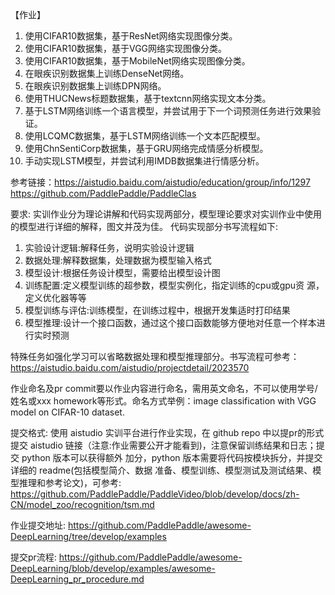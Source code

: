 【作业】
1.	使用CIFAR10数据集，基于ResNet网络实现图像分类。
2.	使用CIFAR10数据集，基于VGG网络实现图像分类。
3.  使用CIFAR10数据集，基于MobileNet网络实现图像分类。
4.	在眼疾识别数据集上训练DenseNet网络。
5.	在眼疾识别数据集上训练DPN网络。
6.	使用THUCNews标题数据集，基于textcnn网络实现文本分类。
7.	基于LSTM网络训练一个语言模型，并尝试用于下一个词预测任务进行效果验证。
8.	使用LCQMC数据集，基于LSTM网络训练一个文本匹配模型。
9.	使用ChnSentiCorp数据集，基于GRU网络完成情感分析模型。
10.	手动实现LSTM模型，并尝试利用IMDB数据集进行情感分析。

参考链接：https://aistudio.baidu.com/aistudio/education/group/info/1297
https://github.com/PaddlePaddle/PaddleClas


要求:
实训作业分为理论讲解和代码实现两部分，模型理论要求对实训作业中使用的模型进行详细的解释，图文并茂为佳。
代码实现部分书写流程如下:
1.	实验设计逻辑:解释任务，说明实验设计逻辑
2.	数据处理:解释数据集，处理数据为模型输入格式
3.	模型设计:根据任务设计模型，需要给出模型设计图
4.	训练配置:定义模型训练的超参数，模型实例化，指定训练的cpu或gpu资 源，定义优化器等等
5.	模型训练与评估:训练模型，在训练过程中，根据开发集适时打印结果
6.	模型推理:设计一个接口函数，通过这个接口函数能够方便地对任意一个样本进行实时预测

特殊任务如强化学习可以省略数据处理和模型推理部分。书写流程可参考：https://aistudio.baidu.com/aistudio/projectdetail/2023570

作业命名及pr commit要以作业内容进行命名，需用英文命名，不可以使用学号/姓名或xxx homework等形式。命名方式举例：image classification with VGG model on CIFAR-10 dataset.

提交格式:
使用 aistudio 实训平台进行作业实现，在 github repo 中以提pr的形式提交 aistudio 链接（注意:作业需要公开才能看到)，注意保留训练结果和日志；提交 python 版本可以获得额外 加分，python 版本需要将代码按模块拆分，并提交详细的 readme(包括模型简介、数据 准备、模型训练、模型测试及测试结果、模型推理和参考论文)，可参考: https://github.com/PaddlePaddle/PaddleVideo/blob/develop/docs/zh-CN/model_zoo/recognition/tsm.md

作业提交地址:
https://github.com/PaddlePaddle/awesome-DeepLearning/tree/develop/examples

提交pr流程:
https://github.com/PaddlePaddle/awesome-DeepLearning/blob/develop/examples/awesome-DeepLearning_pr_procedure.md
